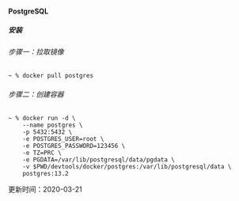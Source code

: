 #### PostgreSQL

##### 安装

###### 步骤一：拉取镜像

```shell
~ % docker pull postgres
```

###### 步骤二：创建容器

```shell
~ % docker run -d \
    --name postgres \
    -p 5432:5432 \
    -e POSTGRES_USER=root \
    -e POSTGRES_PASSWORD=123456 \
    -e TZ=PRC \
    -e PGDATA=/var/lib/postgresql/data/pgdata \
    -v $PWD/devtools/docker/postgres:/var/lib/postgresql/data \
    postgres:13.2
```

更新时间：2020-03-21